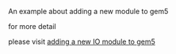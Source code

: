 An example about adding a new module to gem5

for more detail

please visit [adding a new IO module to gem5](http://csuncle.com/2018/08/27/GEM5%E4%B8%AD%E6%B7%BB%E5%8A%A0%E4%B8%80%E4%B8%AA%E7%AE%80%E5%8D%95%E7%9A%84IO%E6%A8%A1%E5%9D%97/)